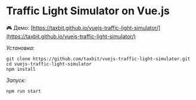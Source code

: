 # Traffic Light Simulator on Vue.js

🎮 Демо: [https://taxbit.github.io/vuejs-traffic-light-simulator/](https://taxbit.github.io/vuejs-traffic-light-simulator/)

*Установка:*
```
git clone https://github.com/taxbit/vuejs-traffic-light-simulator.git
cd vuejs-traffic-light-simulator
npm install
```	

*Запуск:*
```
npm run start
```	